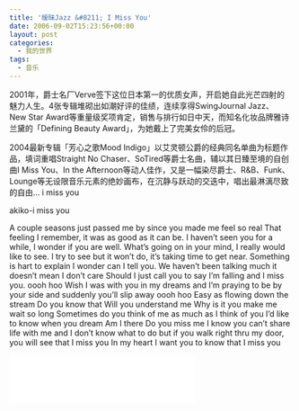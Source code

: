 ```yaml
---
title: '暧昧Jazz &#8211; I Miss You'
date: 2006-09-02T15:23:56+00:00
layout: post
categories:
  - 我的世界
tags:
  - 音乐
---
```


2001年，爵士名厂Verve签下这位日本第一的优质女声，开启她自此光芒四射的魅力人生。4张专辑堆砌出如潮好评的佳绩，连续享得SwingJournal Jazz、New Star Award等重量级奖项肯定，销售与排行如日中天，而知名化妆品牌雅诗兰黛的「Defining Beauty Award」，为她戴上了完美女伶的后冠。

2004最新专辑「芳心之歌Mood Indigo」以艾灵顿公爵的经典同名单曲为标题作品，填词重唱Straight No Chaser、SoTired等爵士名曲，辅以其日臻至境的自创曲I Miss You、In the Afternoon等动人佳作，又是一幅染尽爵士、R&B、Funk、Lounge等无设限音乐元素的绝妙画布，在沉静与跃动的交迭中，唱出最淋漓尽致的自由… i miss you

akiko-i miss you

A couple seasons
just passed me by
since you made me feel so real
That feeling I remember,
it was as good as it can be.
I haven’t seen you for a while,
I wonder if you are well.
What’s going on in your mind,
I really would like to see.
I try to see but it won’t do,
it’s taking time to get near.
Something is hart to explain
I wonder can I tell you.
We haven’t been talking much
it doesn’t mean I don’t care
Should I just call you to say
I’m falling and I miss you.
oooh hoo
Wish I was with you in my dreams
and I’m praying to be by your side
and suddenly you’ll slip away
oooh hoo
Easy as flowing down the stream
Do you know that
Will you understand me
Why is it you make me wait so long
Sometimes do you think of me
as much as I think of you
I’d like to know when you dream
Am I there
Do you miss me
I know you can’t share life with me
and I don’t know what to do
but if you walk right thru my door,
you will see that I miss you
In my heart
I want you
to know that
I miss you

<iframe frameborder="no" border="0" marginwidth="0" marginheight="0" width=330 height=86 src="//music.163.com/outchain/player?type=2&id=22680660&auto=1&height=66"></iframe>
